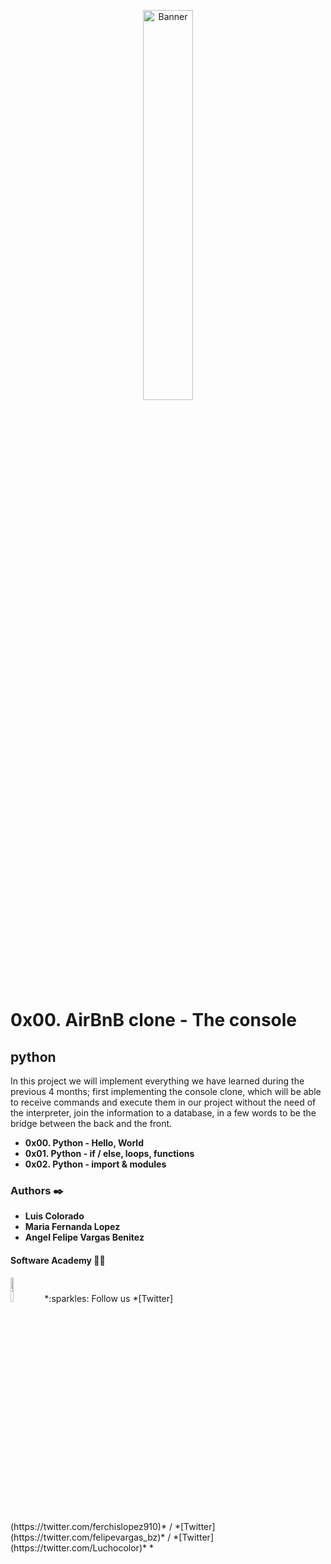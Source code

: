 <p align="center"><img src='http://www.sophiadigital.es/wp-content/uploads/2015/07/airbnb-logo-animation-001.gif' alt='Banner' width=40%></p>

# 0x00. AirBnB clone - The console

## python 

<p>
In this project we will implement everything we have learned during the previous 4 months; first implementing the console clone, which will be able to receive commands and execute them in our project without the need of the interpreter, join the information to a database, in a few words to be the bridge between the back and the front.
</p>

* __0x00. Python - Hello, World__
* __0x01. Python - if / else, loops, functions__
* __0x02. Python - import & modules__

### Authors :black_nib:
* __Luis Colorado__
* __Maria Fernanda Lopez__
* __Angel Felipe Vargas Benitez__

#### Software Academy 👨‍💻

<p aling="center">
<a>
<img src="https://i.pinimg.com/originals/ba/46/c8/ba46c8090ccc536ef26c005f9f2fc404.gif" alt="Twitter" width=10% /></a>
*:sparkles: Follow us *[Twitter](https://twitter.com/ferchislopez910)* / *[Twitter](https://twitter.com/felipevargas_bz)* /  *[Twitter](https://twitter.com/Luchocolor)*
*<p aling="center">
